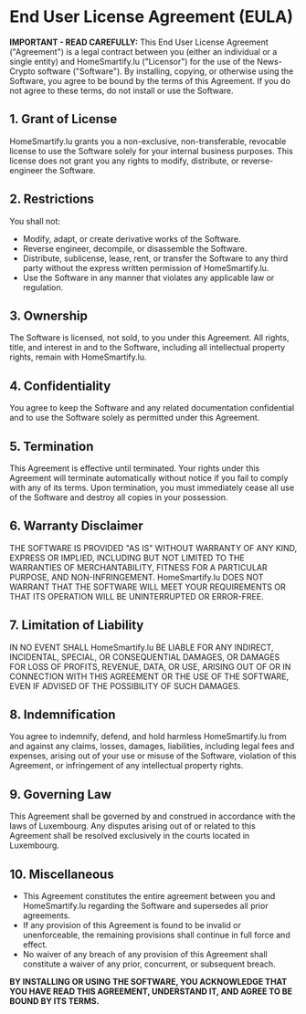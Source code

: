 # End User License Agreement (EULA)

**IMPORTANT - READ CAREFULLY:** This End User License Agreement ("Agreement") is a legal contract between you (either an individual or a single entity) and HomeSmartify.lu ("Licensor") for the use of the News-Crypto software ("Software"). By installing, copying, or otherwise using the Software, you agree to be bound by the terms of this Agreement. If you do not agree to these terms, do not install or use the Software.

## 1. Grant of License
HomeSmartify.lu grants you a non-exclusive, non-transferable, revocable license to use the Software solely for your internal business purposes. This license does not grant you any rights to modify, distribute, or reverse-engineer the Software.

## 2. Restrictions
You shall not:
- Modify, adapt, or create derivative works of the Software.
- Reverse engineer, decompile, or disassemble the Software.
- Distribute, sublicense, lease, rent, or transfer the Software to any third party without the express written permission of HomeSmartify.lu.
- Use the Software in any manner that violates any applicable law or regulation.

## 3. Ownership
The Software is licensed, not sold, to you under this Agreement. All rights, title, and interest in and to the Software, including all intellectual property rights, remain with HomeSmartify.lu.

## 4. Confidentiality
You agree to keep the Software and any related documentation confidential and to use the Software solely as permitted under this Agreement.

## 5. Termination
This Agreement is effective until terminated. Your rights under this Agreement will terminate automatically without notice if you fail to comply with any of its terms. Upon termination, you must immediately cease all use of the Software and destroy all copies in your possession.

## 6. Warranty Disclaimer
THE SOFTWARE IS PROVIDED "AS IS" WITHOUT WARRANTY OF ANY KIND, EXPRESS OR IMPLIED, INCLUDING BUT NOT LIMITED TO THE WARRANTIES OF MERCHANTABILITY, FITNESS FOR A PARTICULAR PURPOSE, AND NON-INFRINGEMENT. HomeSmartify.lu DOES NOT WARRANT THAT THE SOFTWARE WILL MEET YOUR REQUIREMENTS OR THAT ITS OPERATION WILL BE UNINTERRUPTED OR ERROR-FREE.

## 7. Limitation of Liability
IN NO EVENT SHALL HomeSmartify.lu BE LIABLE FOR ANY INDIRECT, INCIDENTAL, SPECIAL, OR CONSEQUENTIAL DAMAGES, OR DAMAGES FOR LOSS OF PROFITS, REVENUE, DATA, OR USE, ARISING OUT OF OR IN CONNECTION WITH THIS AGREEMENT OR THE USE OF THE SOFTWARE, EVEN IF ADVISED OF THE POSSIBILITY OF SUCH DAMAGES.

## 8. Indemnification
You agree to indemnify, defend, and hold harmless HomeSmartify.lu from and against any claims, losses, damages, liabilities, including legal fees and expenses, arising out of your use or misuse of the Software, violation of this Agreement, or infringement of any intellectual property rights.

## 9. Governing Law
This Agreement shall be governed by and construed in accordance with the laws of Luxembourg. Any disputes arising out of or related to this Agreement shall be resolved exclusively in the courts located in Luxembourg.

## 10. Miscellaneous
- This Agreement constitutes the entire agreement between you and HomeSmartify.lu regarding the Software and supersedes all prior agreements.
- If any provision of this Agreement is found to be invalid or unenforceable, the remaining provisions shall continue in full force and effect.
- No waiver of any breach of any provision of this Agreement shall constitute a waiver of any prior, concurrent, or subsequent breach.

**BY INSTALLING OR USING THE SOFTWARE, YOU ACKNOWLEDGE THAT YOU HAVE READ THIS AGREEMENT, UNDERSTAND IT, AND AGREE TO BE BOUND BY ITS TERMS.**
